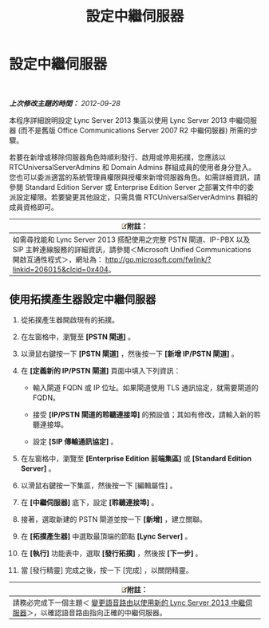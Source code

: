 ﻿---
title: 設定中繼伺服器
TOCTitle: 設定中繼伺服器
ms:assetid: 583236fd-33cd-4045-81df-baa58ed07779
ms:mtpsurl: https://technet.microsoft.com/zh-tw/library/JJ204913(v=OCS.15)
ms:contentKeyID: 49290988
ms.date: 08/10/2015
mtps_version: v=OCS.15
ms.translationtype: HT
---

# 設定中繼伺服器

 

_**上次修改主題的時間：** 2012-09-28_

本程序詳細說明設定 Lync Server 2013 集區以使用 Lync Server 2013 中繼伺服器 (而不是舊版 Office Communications Server 2007 R2 中繼伺服器) 所需的步驟。

若要在新增或移除伺服器角色時順利發行、啟用或停用拓撲，您應該以 RTCUniversalServerAdmins 和 Domain Admins 群組成員的使用者身分登入。您也可以委派適當的系統管理員權限與授權來新增伺服器角色。如需詳細資訊，請參閱 Standard Edition Server 或 Enterprise Edition Server 之部署文件中的委派設定權限。若要變更其他設定，只需具備 RTCUniversalServerAdmins 群組的成員資格即可。

<table>
<thead>
<tr class="header">
<th><img src="images/Gg398811.note(OCS.15).gif" title="note" alt="note" />附註：</th>
</tr>
</thead>
<tbody>
<tr class="odd">
<td>如需尋找能和 Lync Server 2013 搭配使用之完整 PSTN 閘道、IP-PBX 以及 SIP 主幹連線服務的詳細資訊，請參閱＜Microsoft Unified Communications 開啟互通性程式＞，網址為： <a href="http://go.microsoft.com/fwlink/?linkid=206015%26clcid=0x404" class="uri">http://go.microsoft.com/fwlink/?linkid=206015&amp;clcid=0x404</a>。</td>
</tr>
</tbody>
</table>


## 使用拓撲產生器設定中繼伺服器

1.  從拓撲產生器開啟現有的拓撲。

2.  在左窗格中，瀏覽至 **\[PSTN 閘道\]** 。

3.  以滑鼠右鍵按一下 **\[PSTN 閘道\]** ，然後按一下 **\[新增 IP/PSTN 閘道\]** 。

4.  在 **\[定義新的 IP/PSTN 閘道\]** 頁面中填入下列資訊：
    
      - 輸入閘道 FQDN 或 IP 位址。如果閘道使用 TLS 通訊協定，就需要閘道的 FQDN。
    
      - 接受 **\[IP/PSTN 閘道的聆聽連接埠\]** 的預設值；其如有修改，請輸入新的聆聽連接埠。
    
      - 設定 **\[SIP 傳輸通訊協定\]** 。

5.  在左窗格中，瀏覽至 **\[Enterprise Edition 前端集區\]** 或 **\[Standard Edition Server\]** 。

6.  以滑鼠右鍵按一下集區，然後按一下 \[編輯屬性\] 。

7.  在 **\[中繼伺服器\]** 底下，設定 **\[聆聽連接埠\]** 。

8.  接著，選取新建的 PSTN 閘道並按一下 **\[新增\]** ，建立關聯。

9.  在 **\[拓撲產生器\]** 中選取最頂端的節點 **\[Lync Server\]** 。

10. 在 **\[執行\]** 功能表中，選取 **\[發行拓撲\]** ，然後按 **\[下一步\]** 。

11. 當 \[發行精靈\] 完成之後，按一下 \[完成\] ，以關閉精靈。

<table>
<thead>
<tr class="header">
<th><img src="images/Gg398811.note(OCS.15).gif" title="note" alt="note" />附註：</th>
</tr>
</thead>
<tbody>
<tr class="odd">
<td>請務必完成下一個主題＜ <a href="change-voice-routes-to-use-the-new-lync-server-2013-mediation-server.md">變更語音路由以使用新的 Lync Server 2013 中繼伺服器</a>＞，以確認語音路由指向正確的中繼伺服器。</td>
</tr>
</tbody>
</table>

